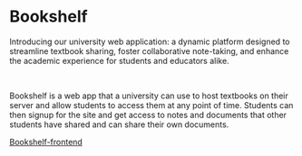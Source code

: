 <H1>Bookshelf</H1>
<p>Introducing our university web application: a dynamic platform designed to streamline textbook sharing, foster collaborative note-taking, and enhance the academic experience for students and educators alike.
</p>
<br>
<p>Bookshelf is a web app that a university can use to host textbooks on their server and allow students to access them at any point of time. Students can then signup for the site and get access to notes and documents that other students have shared and can share their own documents.</p>

[Bookshelf-frontend](https://github.com/AryanTijare/Bookshelf-frontend)


